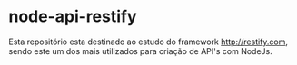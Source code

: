 # node-api-restify
Esta repositório esta destinado ao estudo do framework http://restify.com, sendo este um dos mais utilizados para criação de API's com NodeJs.
